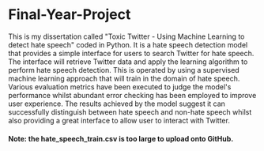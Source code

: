 # Final-Year-Project
This is my dissertation called "Toxic Twitter - Using Machine Learning to detect hate speech" coded in Python.
It is a hate speech detection model that provides a simple interface for users to search Twitter for hate speech. 
The interface will retrieve Twitter data and apply the learning algorithm to perform hate speech detection. 
This is operated by using a supervised machine learning approach that will train in the domain of hate speech. 
Various evaluation metrics have been executed to judge the model's performance whilst abundant error checking has been employed to improve user experience. 
The results achieved by the model suggest it can successfully distinguish between hate speech and non-hate speech whilst also providing a great interface to allow user to interact with Twitter.

#### Note: the hate_speech_train.csv is too large to upload onto GitHub.
